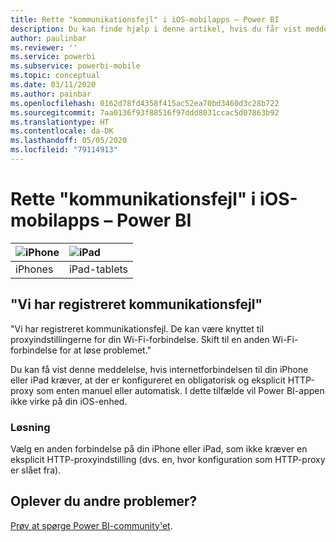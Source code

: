 ```yaml
---
title: Rette "kommunikationsfejl" i iOS-mobilapps – Power BI
description: Du kan finde hjælp i denne artikel, hvis du får vist meddelelsen "Vi har registreret kommunikationsfejl. De kan være knyttet til proxyindstillingerne for din Wi-Fi-forbindelse."
author: paulinbar
ms.reviewer: ''
ms.service: powerbi
ms.subservice: powerbi-mobile
ms.topic: conceptual
ms.date: 03/11/2020
ms.author: painbar
ms.openlocfilehash: 0162d78fd4358f415ac52ea70bd3460d3c28b722
ms.sourcegitcommit: 7aa0136f93f88516f97ddd8031ccac5d07863b92
ms.translationtype: HT
ms.contentlocale: da-DK
ms.lasthandoff: 05/05/2020
ms.locfileid: "79114913"
---
```

# <a name="fixing-communication-failures-in-ios-mobile-apps---power-bi"></a>Rette "kommunikationsfejl" i iOS-mobilapps – Power BI

| ![iPhone](./media/mobile-known-issues-with-the-iphone-app/iphone-logo-50-px.png) | ![iPad](./media/mobile-known-issues-with-the-iphone-app/ipad-logo-50-px.png) |
|:--- |:--- |
| iPhones |iPad-tablets |

## <a name="we-encountered-communication-failures"></a>"Vi har registreret kommunikationsfejl"
"Vi har registreret kommunikationsfejl. De kan være knyttet til proxyindstillingerne for din Wi-Fi-forbindelse. Skift til en anden Wi-Fi-forbindelse for at løse problemet."

Du kan få vist denne meddelelse, hvis internetforbindelsen til din iPhone eller iPad kræver, at der er konfigureret en obligatorisk og eksplicit HTTP-proxy som enten manuel eller automatisk. I dette tilfælde vil Power BI-appen ikke virke på din iOS-enhed.

### <a name="workaround"></a>Løsning
Vælg en anden forbindelse på din iPhone eller iPad, som ikke kræver en eksplicit HTTP-proxyindstilling (dvs. en, hvor konfiguration som HTTP-proxy er slået fra).

## <a name="other-issues"></a>Oplever du andre problemer?
[Prøv at spørge Power BI-community'et](https://community.powerbi.com/).

